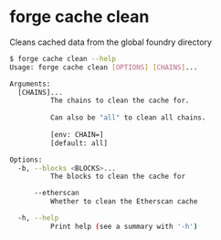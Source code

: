 # forge cache clean

Cleans cached data from the global foundry directory

```bash
$ forge cache clean --help
Usage: forge cache clean [OPTIONS] [CHAINS]...

Arguments:
  [CHAINS]...
          The chains to clean the cache for.
          
          Can also be "all" to clean all chains.
          
          [env: CHAIN=]
          [default: all]

Options:
  -b, --blocks <BLOCKS>...
          The blocks to clean the cache for

      --etherscan
          Whether to clean the Etherscan cache

  -h, --help
          Print help (see a summary with '-h')
```